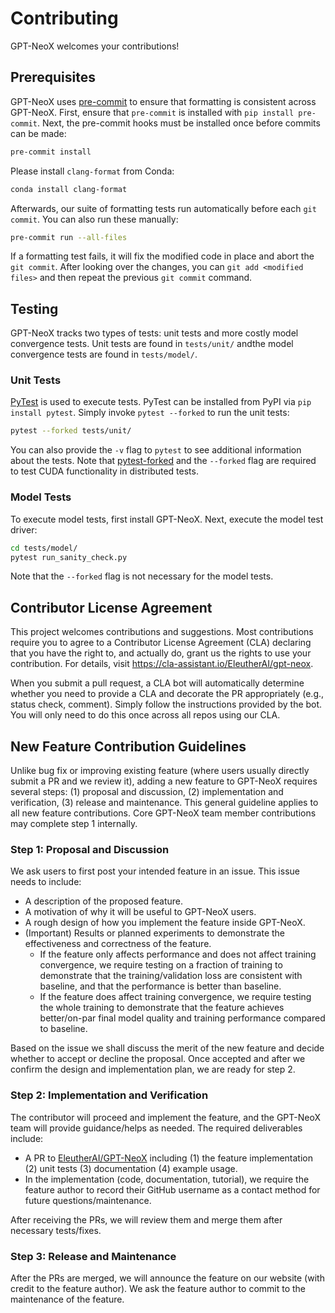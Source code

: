# Contributing
GPT-NeoX welcomes your contributions!

## Prerequisites
GPT-NeoX uses [pre-commit](https://pre-commit.com/) to ensure that formatting is
consistent across GPT-NeoX. First, ensure that `pre-commit` is installed with 
`pip install pre-commit`. Next, the pre-commit hooks must be installed once 
before commits can be made:
```bash
pre-commit install
```
Please install `clang-format` from Conda: 
```bash
conda install clang-format
```

Afterwards, our suite of formatting tests run automatically before each `git commit`. You
can also run these manually:
```bash
pre-commit run --all-files
```
If a formatting test fails, it will fix the modified code in place and abort
the `git commit`. After looking over the changes, you can `git add <modified files>`
and then repeat the previous `git commit` command.


## Testing
GPT-NeoX tracks two types of tests: unit tests and more costly model convergence tests.
Unit tests are found in `tests/unit/` andthe model convergence tests are found in 
`tests/model/`.

### Unit Tests
[PyTest](https://docs.pytest.org/en/latest/) is used to execute tests. PyTest can be
installed from PyPI via `pip install pytest`. Simply invoke `pytest --forked` to run the
unit tests:
```bash
pytest --forked tests/unit/
```
You can also provide the `-v` flag to `pytest` to see additional information about the
tests. Note that [pytest-forked](https://github.com/pytest-dev/pytest-forked) and the
`--forked` flag are required to test CUDA functionality in distributed tests.

### Model Tests
To execute model tests, first install GPT-NeoX. Next, execute the model test driver:
```bash
cd tests/model/
pytest run_sanity_check.py
```
Note that the `--forked` flag is not necessary for the model tests.

## Contributor License Agreement
This project welcomes contributions and suggestions. Most contributions require you to
agree to a Contributor License Agreement (CLA) declaring that you have the right to, and
actually do, grant us the rights to use your contribution. For details, visit
https://cla-assistant.io/EleutherAI/gpt-neox.

When you submit a pull request, a CLA bot will automatically determine whether you need
to provide a CLA and decorate the PR appropriately (e.g., status check, comment). Simply
follow the instructions provided by the bot. You will only need to do this once across
all repos using our CLA.

## New Feature Contribution Guidelines
Unlike bug fix or improving existing feature (where users usually directly submit a PR and we review it), adding a new feature to GPT-NeoX requires several steps: (1) proposal and discussion, (2) implementation and verification, (3) release and maintenance. This general guideline applies to all new feature contributions. Core GPT-NeoX team member contributions may complete step 1 internally.

### Step 1: Proposal and Discussion
We ask users to first post your intended feature in an issue. This issue needs to include:

* A description of the proposed feature.
* A motivation of why it will be useful to GPT-NeoX users.
* A rough design of how you implement the feature inside GPT-NeoX.
* (Important) Results or planned experiments to demonstrate the effectiveness and correctness of the feature.
  * If the feature only affects performance and does not affect training convergence, we require testing on a fraction of training to demonstrate that the training/validation loss are consistent with baseline, and that the performance is better than baseline.
  * If the feature does affect training convergence, we require testing the whole training to demonstrate that the feature achieves better/on-par final model quality and training performance compared to baseline.

Based on the issue we shall discuss the merit of the new feature and decide whether to accept or decline the proposal. Once accepted and after we confirm the design and implementation plan, we are ready for step 2.

### Step 2: Implementation and Verification
The contributor will proceed and implement the feature, and the GPT-NeoX team will provide guidance/helps as needed. The required deliverables include:

* A PR to [EleutherAI/GPT-NeoX](https://github.com/EleutherAI/gpt-neox) including (1) the feature implementation (2) unit tests (3) documentation (4) example usage.
* In the implementation (code, documentation, tutorial), we require the feature author to record their GitHub username as a contact method for future questions/maintenance.

After receiving the PRs, we will review them and merge them after necessary tests/fixes.

### Step 3: Release and Maintenance
After the PRs are merged, we will announce the feature on our website (with credit to the feature author). We ask the feature author to commit to the maintenance of the feature.
